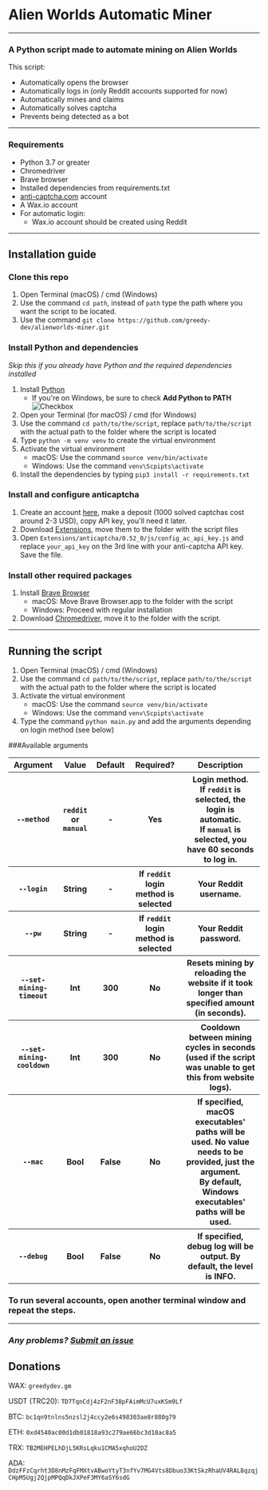 # Alien Worlds Automatic Miner

---

### A Python script made to automate mining on Alien Worlds

This script:
- Automatically opens the browser
- Automatically logs in (only Reddit accounts supported for now)
- Automatically mines and claims
- Automatically solves captcha
- Prevents being detected as a bot

---

### Requirements
- Python 3.7 or greater
- Chromedriver
- Brave browser
- Installed dependencies from requirements.txt
- [anti-captcha.com](http://getcaptchasolution.com/l5hst1crpb) account
- A Wax.io account
- For automatic login:
  - Wax.io account should be created using Reddit

---

## Installation guide

### Clone this repo
1. Open Terminal (macOS) / cmd (Windows)
2. Use the command `cd path`, instead of `path` type the path where you want the script to be located.
3. Use the command `git clone https://github.com/greedy-dev/alienworlds-miner.git`

### Install Python and dependencies
*Skip this if you already have Python and the required dependencies installed*
1. Install [Python](https://www.python.org/downloads/release/python-395/)
   - If you're on Windows, be sure to check **Add Python to PATH** <br /> ![Checkbox](https://imgur.com/a/VocHxf4)
2. Open your Terminal (for macOS) / cmd (for Windows)
3. Use the command `cd path/to/the/script`, replace `path/to/the/script` with the actual path to the folder where the script is located
4. Type `python -m venv venv` to create the virtual environment
5. Activate the virtual environment
    - macOS: Use the command `source venv/bin/activate`
    - Windows: Use the command `venv\Scpipts\activate`
6. Install the dependencies by typing `pip3 install -r requirements.txt`

### Install and configure anticaptcha
1. Create an account [here](http://getcaptchasolution.com/l5hst1crpb), make a deposit (1000 solved captchas cost around 2-3 USD), copy API key, you'll need it later.
2. Download [Extensions](https://dropover.cloud/7e74f665dc8bef23ca0a58776a812f5a), move them to the folder with the script files
3. Open `Extensions/anticaptcha/0.52_0/js/config_ac_api_key.js` and replace `your_api_key` on the 3rd line with your anti-captcha API key. Save the file.

### Install other required packages
1. Install [Brave Browser](https://brave.com)
   - macOS: Move Brave Browser.app to the folder with the script
   - Windows: Proceed with regular installation
2. Download [Chromedriver](https://chromedriver.chromium.org/downloads), move it to the folder with the script.
---
## Running the script
1. Open Terminal (macOS) / cmd (Windows)
2. Use the command `cd path/to/the/script`, replace `path/to/the/script` with the actual path to the folder where the script is located
3. Activate the virtual environment
    - macOS: Use the command `source venv/bin/activate`
    - Windows: Use the command `venv\Scpipts\activate`
4. Type the command `python main.py` and add the arguments depending on login method (see below)

###Available arguments
<table>
   <tr>
      <th><b>Argument</b></th>
      <th><b>Value</b></th>
      <th><b>Default</b></th>
      <th><b>Required?</b></th>
      <th><b>Description</b></th>
   </tr>
   <tr>
      <th><code>--method</code></th>
      <th><code>reddit</code> or <code>manual</code></th>
      <th>-</th>
      <th>Yes</th>
      <th>Login method. <br /> If <code>reddit</code> is selected, the login is automatic. <br /> If <code>manual</code> is selected, you have 60 seconds to log in.</th>
   </tr>
   <tr>
      <th><code>--login</code></th>
      <th>String</th>
      <th>-</th>
      <th>If <code>reddit</code> login method is selected</th>
      <th>Your Reddit username.</th>
   </tr>
   <tr>
      <th><code>--pw</code></th>
      <th>String</th>
      <th>-</th>
      <th>If <code>reddit</code> login method is selected</th>
      <th>Your Reddit password.</th>
   </tr>
   <tr>
      <th><code>--set-mining-timeout</code></th>
      <th>Int</th>
      <th>300</th>
      <th>No</th>
      <th>Resets mining by reloading the website if it took longer than specified amount (in seconds).</th>
   </tr>
   <tr>
      <th><code>--set-mining-cooldown</code></th>
      <th>Int</th>
      <th>300</th>
      <th>No</th>
      <th>Cooldown between mining cycles in seconds (used if the script was unable to get this from website logs).</th>
   </tr>
   <tr>
      <th><code>--mac</code></th>
      <th>Bool</th>
      <th>False</th>
      <th>No</th>
      <th>If specified, macOS executables' paths will be used. No value needs to be provided, just the argument. <br /> By default, Windows executables' paths will be used.</th>
   </tr>
   <tr>
      <th><code>--debug</code></th>
      <th>Bool</th>
      <th>False</th>
      <th>No</th>
      <th>If specified, debug log will be output. By default, the level is INFO.</th>
   </tr>
</table>

### To run several accounts, open another terminal window and repeat the steps.

---

### *Any problems? [Submit an issue](https://github.com/greedy-dev/alienworlds-miner/issues/new)*


## Donations

WAX: `greedydev.gm`

USDT (TRC20): `TD7TqnCdj4zF2nF38pFAimMcU7uxKSm9Lf`

BTC: `bc1qn9tnlns5nzsl2j4ccy2e6s498303ae8r880g79`

ETH: `0xd4540ac00d1db01818a93c279ae66bc3d18ac8a5`

TRX: `TB2MEHPELhDjL5KRsLqku1CMA5xqhoU2DZ`

ADA: `DdzFFzCqrht3D8nMzFqFMXtvABwoYtyT3nfYv7MG4Vts8Dbuo33KtSkzRhaUV4RAL8qzqjCHpM5Ugj2QjpMPQqDkJXPeF3MY6aSY6sdG`